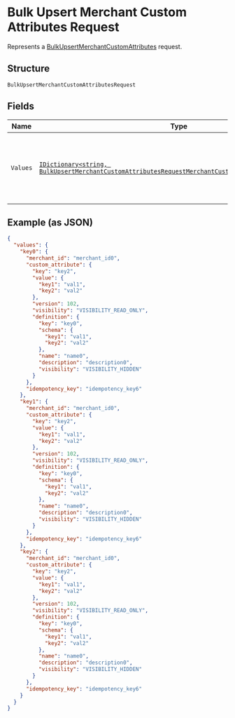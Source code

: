 
# Bulk Upsert Merchant Custom Attributes Request

Represents a [BulkUpsertMerchantCustomAttributes](../../doc/api/merchant-custom-attributes.md#bulk-upsert-merchant-custom-attributes) request.

## Structure

`BulkUpsertMerchantCustomAttributesRequest`

## Fields

| Name | Type | Tags | Description |
|  --- | --- | --- | --- |
| `Values` | [`IDictionary<string, BulkUpsertMerchantCustomAttributesRequestMerchantCustomAttributeUpsertRequest>`](../../doc/models/bulk-upsert-merchant-custom-attributes-request-merchant-custom-attribute-upsert-request.md) | Required | A map containing 1 to 25 individual upsert requests. For each request, provide an<br>arbitrary ID that is unique for this `BulkUpsertMerchantCustomAttributes` request and the<br>information needed to create or update a custom attribute. |

## Example (as JSON)

```json
{
  "values": {
    "key0": {
      "merchant_id": "merchant_id0",
      "custom_attribute": {
        "key": "key2",
        "value": {
          "key1": "val1",
          "key2": "val2"
        },
        "version": 102,
        "visibility": "VISIBILITY_READ_ONLY",
        "definition": {
          "key": "key0",
          "schema": {
            "key1": "val1",
            "key2": "val2"
          },
          "name": "name0",
          "description": "description0",
          "visibility": "VISIBILITY_HIDDEN"
        }
      },
      "idempotency_key": "idempotency_key6"
    },
    "key1": {
      "merchant_id": "merchant_id0",
      "custom_attribute": {
        "key": "key2",
        "value": {
          "key1": "val1",
          "key2": "val2"
        },
        "version": 102,
        "visibility": "VISIBILITY_READ_ONLY",
        "definition": {
          "key": "key0",
          "schema": {
            "key1": "val1",
            "key2": "val2"
          },
          "name": "name0",
          "description": "description0",
          "visibility": "VISIBILITY_HIDDEN"
        }
      },
      "idempotency_key": "idempotency_key6"
    },
    "key2": {
      "merchant_id": "merchant_id0",
      "custom_attribute": {
        "key": "key2",
        "value": {
          "key1": "val1",
          "key2": "val2"
        },
        "version": 102,
        "visibility": "VISIBILITY_READ_ONLY",
        "definition": {
          "key": "key0",
          "schema": {
            "key1": "val1",
            "key2": "val2"
          },
          "name": "name0",
          "description": "description0",
          "visibility": "VISIBILITY_HIDDEN"
        }
      },
      "idempotency_key": "idempotency_key6"
    }
  }
}
```

